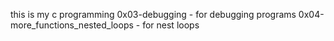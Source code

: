 this is my c programming
0x03-debugging - for debugging programs
0x04-more_functions_nested_loops - for nest loops
